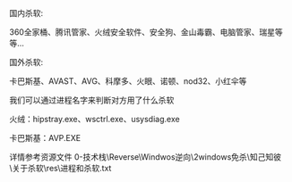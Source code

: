 





国内杀软:

360全家桶、腾讯管家、火绒安全软件、安全狗、金山毒霸、电脑管家、瑞星等等...

国外杀软:

卡巴斯基、AVAST、AVG、科摩多、火眼、诺顿、nod32、小红伞等



我们可以通过进程名字来判断对方用了什么杀软

火绒：hipstray.exe、wsctrl.exe、usysdiag.exe

卡巴斯基：AVP.EXE

详情参考资源文件 0-技术栈\Reverse\Windwos逆向\2windows免杀\知己知彼\关于杀软\res\进程和杀软.txt



